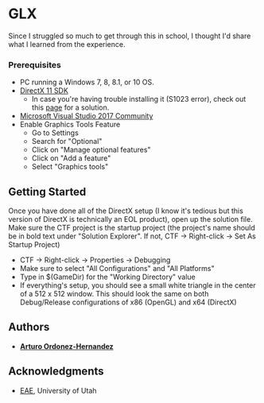 # GLX

Since I struggled so much to get through this in school, I thought I'd share what I learned from the experience.

### Prerequisites

* PC running a Windows 7, 8, 8.1, or 10 OS.
* [DirectX 11 SDK](https://www.microsoft.com/en-us/download/confirmation.aspx?id=6812)
  * In case you're having trouble installing it (S1023 error), check out this [page](https://support.microsoft.com/en-us/help/2728613/s1023-error-when-you-install-the-directx-sdk-june-2010) for a solution.
* [Microsoft Visual Studio 2017 Community](https://visualstudio.microsoft.com/downloads/)
* Enable Graphics Tools Feature
	* Go to Settings
	* Search for "Optional"
	* Click on "Manage optional features"
	* Click on "Add a feature"
	* Select "Graphics tools"


## Getting Started

Once you have done all of the DirectX setup (I know it's tedious but this version of DirectX is technically an EOL product), open up the solution file. Make sure the CTF project is the startup project (the project's name should be in bold text under "Solution Explorer". If not, CTF -> Right-click -> Set As Startup Project)

* CTF -> Right-click -> Properties -> Debugging
* Make sure to select "All Configurations" and "All Platforms"
* Type in $(GameDir) for the "Working Directory" value
* If everything's setup, you should see a small white triangle in the center of a 512 x 512 window. This should look the same on both Debug/Release configurations of x86 (OpenGL) and x64 (DirectX)


## Authors

* **[Arturo Ordonez-Hernandez](https://artorias2718.wordpress.com/)**


## Acknowledgments

* [EAE](https://eae.utah.edu), University of Utah